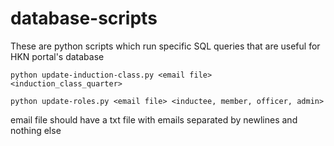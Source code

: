 # database-scripts
These are python scripts which run specific SQL queries that are useful for HKN portal's database

`python update-induction-class.py <email file> <induction_class_quarter>`
  
`python update-roles.py <email file> <inductee, member, officer, admin>`

email file should have a txt file with emails separated by newlines and nothing else
